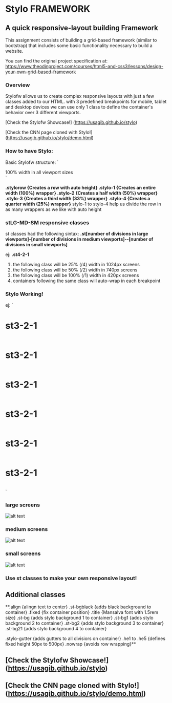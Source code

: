 # Stylo FRAMEWORK
## A quick responsive-layout building Framework
This assignment consists of building a grid-based framework (similar to bootstrap) that includes some basic functionality necessary to build a website.

You can find the original project specification at: https://www.theodinproject.com/courses/html5-and-css3/lessons/design-your-own-grid-based-framework

### Overview
Stylofw allows us to create complex responsive layouts with just a few classes added to our HTML.
with 3 predefined breakpoints for mobile, tablet and desktop devices we can use only 1 class to define the container's behavior over 3 different viewports.

[Check the Stylofw Showcase!] (https://usagib.github.io/stylo)

[Check the CNN page cloned with Stylo!] (https://usagib.github.io/stylo/demo.html)

### How to have Stylo:
Basic Stylofw structure:
`<div class="stylorow">
  <div class="stylo-1">
    <div class="st1-1-1">
      <span>100% width in all viewport sizes</span>
    </div>
  </div>
</div>`

**.stylorow {Creates a row with auto height}
.stylo-1 {Creates an entire width (100%) wrapper}
.stylo-2 {Creates a half width (50%) wrapper}
.stylo-3 {Creates a third width (33%) wrapper}
.stylo-4 {Creates a quarter width (25%) wrapper}**
stylo-1 to stylo-4 help us divide the row in as many wrappers as we like with auto height

### stLG-MD-SM responsive classes

st classes had the following sintax:
**.st[number of divisions in large viewports]-[number of divisions in medium viewports]--[number of divisions in small viewports]**

ej:
**.st4-2-1**
1. the following class will be 25% (/4) width in 1024px screens
2. the following class will be 50% (/2) width in 740px screens
3. the following class will be 100% (/1) width in 420px screens
4. containers following the same class will auto-wrap in each breakpoint

### Stylo Working!
ej:
`<div class="stylorow">
        <div class="stylo-1 stylo-gutter">
          <div class="st3-2-1 st-bgblack">
            <h1 class="title">st3-2-1</h1>
            <img class="showcaseimg" src="img/bg2-01.png" alt="">
          </div>
          <div class="st3-2-1 st-bgblack">
            <h1 class="title">st3-2-1</h1>
            <img class="showcaseimg" src="img/b2-01.png" alt="">
          </div>
          <div class="st3-2-1 st-bgblack">
            <h1 class="title">st3-2-1</h1>
            <img class="showcaseimg" src="img/b2-01.png" alt="">
          </div>
          <div class="st3-2-1 st-bgblack">
            <h1 class="title">st3-2-1</h1>
            <img class="showcaseimg" src="img/bg2-01.png" alt="">
          </div>
          <div class="st3-2-1 st-bgblack">
            <h1 class="title">st3-2-1</h1>
            <img class="showcaseimg" src="img/b2-01.png" alt="">
          </div>
          <div class="st3-2-1 st-bgblack">
            <h1 class="title">st3-2-1</h1>
            <img class="showcaseimg" src="img/b2-01.png" alt="">
          </div>
        </div>
  </div>`

### large screens
![alt text](img\screen1.png)

### medium screens
![alt text](img\screen2.png)

### small screens
![alt text](img\screen3.png)

### Use st classes to make your own responsive layout!

## Additional classes
**.align {alingn text to center}
.st-bgblack {adds black background to container}
.fixed {fix container position}
.title {Mansalva font with 1.5rem size}
.st-bg {adds stylo background 1 to container}
.st-bg1 {adds stylo background 2 to container}
.st-bg2 {adds stylo background 3 to container}
.st-bg21 {adds stylo background 4 to container}

.stylo-gutter {adds gutters to all divisiors on container}
.he1 to .he5 {defines fixed height 50px to 500px}
.nowrap {avoids row wrapping}**

## [Check the Stylofw Showcase!] (https://usagib.github.io/stylo)

## [Check the CNN page cloned with Stylo!] (https://usagib.github.io/stylo/demo.html)
